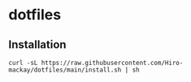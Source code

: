 # dotfiles

## Installation

```shell
curl -sL https://raw.githubusercontent.com/Hiro-mackay/dotfiles/main/install.sh | sh
```
